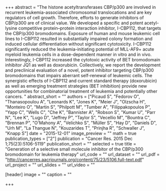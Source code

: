 +++
abstract = "The histone acetyltransferases CBP/p300 are involved in recurrent leukemia-associated chromosomal translocations and are key regulators of cell growth. Therefore, efforts to generate inhibitors of CBP/p300 are of clinical value. We developed a specific and potent acetyl-lysine competitive protein–protein interaction inhibitor, I-CBP112, that targets the CBP/p300 bromodomains. Exposure of human and mouse leukemic cell lines to I-CBP112 resulted in substantially impaired colony formation and induced cellular differentiation without significant cytotoxicity. I-CBP112 significantly reduced the leukemia-initiating potential of MLL-AF9+ acute myeloid leukemia cells in a dose-dependent manner in vitro and in vivo. Interestingly, I-CBP112 increased the cytotoxic activity of BET bromodomain inhibitor JQ1 as well as doxorubicin. Collectively, we report the development and preclinical evaluation of a novel, potent inhibitor targeting CBP/p300 bromodomains that impairs aberrant self-renewal of leukemic cells. The synergistic effects of I-CBP112 and current standard therapy (doxorubicin) as well as emerging treatment strategies (BET inhibition) provide new opportunities for combinatorial treatment of leukemia and potentially other cancers. "
abstract_short = ""
authors = ["Picaud S", "Fedorov O", "Thanasopoulou A", "Leonards K", "Jones K", "Meier J", "Olzscha H", "Monteiro O", "Martin S", "Philpott M", "Tumber A", "Filippakopoulos P", "Yapp C", "Wells C", "Che K", "Bannister A", "Robson S", "Kumar U", "Parr N", "Lee K", "Lugo D", "Jeffrey P", "Taylor S", "Vecellio M", "Bountra C", "Brennan P", "O'Mahony A", "Velichko S", "Müller S", "Hay D", "Daniels D", "Urh M", "La Thangue N", "Kouzarides T", "Prinjha R", "Schwaller J", "Knapp S"]
date = "2015-12-01"
image_preview = ""
math = true
publication_types = ["2"]
publication = "Cancer Res. 2015 Dec 1;75(23):5106-5119"
publication_short = ""
selected = true
title = "Generation of a selective small molecule inhibitor of the CBP/p300 bromodomain for leukemia therapy"
url_code = ""
url_dataset = ""
url_pdf = "http://cancerres.aacrjournals.org/content/75/23/5106.full-text.pdf"
url_project = ""
url_slides = ""
url_video = ""

[header]
image = ""
caption = ""

+++

